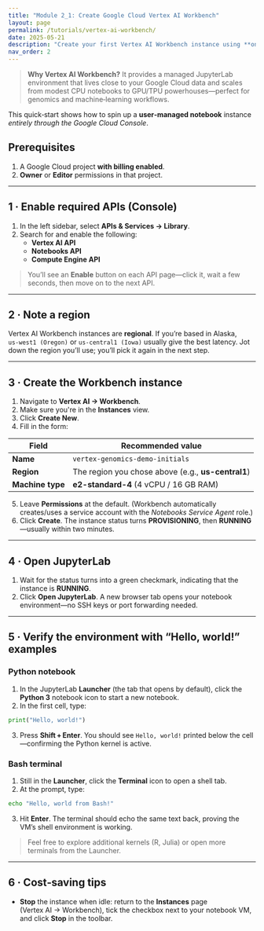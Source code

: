 ```yaml
---
title: "Module 2_1: Create Google Cloud Vertex AI Workbench"
layout: page
permalink: /tutorials/vertex-ai-workbench/
date: 2025-05-21
description: "Create your first Vertex AI Workbench instance using **only** the Google Cloud Console."
nav_order: 2
---
```


> **Why Vertex AI Workbench?** It provides a managed JupyterLab environment that lives close to your Google Cloud data and scales from modest CPU notebooks to GPU/TPU powerhouses—perfect for genomics and machine‑learning workflows.

This quick‑start shows how to spin up a **user‑managed notebook** instance *entirely through the Google Cloud Console*.

## Prerequisites

1. A Google Cloud project **with billing enabled**.
2. **Owner** or **Editor** permissions in that project.

---

## 1 · Enable required APIs (Console)

1. In the left sidebar, select **APIs & Services → Library**.
2. Search for and enable the following:
   - **Vertex AI API**
   - **Notebooks API**
   - **Compute Engine API**

> You’ll see an **Enable** button on each API page—click it, wait a few seconds, then move on to the next API.

---

## 2 · Note a region

Vertex AI Workbench instances are **regional**. If you’re based in Alaska, `us‑west1 (Oregon)` or `us‑central1 (Iowa)` usually give the best latency. Jot down the region you’ll use; you’ll pick it again in the next step.

---

## 3 · Create the Workbench instance

1. Navigate to **Vertex AI → Workbench**.
2. Make sure you're in the **Instances** view.
3. Click **Create New**.
4. Fill in the form:

| Field            | Recommended value                                  |
| ---------------- | -------------------------------------------------- |
| **Name**         | `vertex-genomics-demo-initials`                    |
| **Region**       | The region you chose above (e.g., **us-central1**) |
| **Machine type** | **e2-standard-4** (4 vCPU / 16 GB RAM)             |

5. Leave **Permissions** at the default. (Workbench automatically creates/uses a service account with the *Notebooks Service Agent* role.)
6. Click **Create**. The instance status turns **PROVISIONING**, then **RUNNING**—usually within two minutes.

---

## 4 · Open JupyterLab

1. Wait for the status turns into a green checkmark, indicating that the instance is **RUNNING**.
2. Click **Open JupyterLab**. A new browser tab opens your notebook environment—no SSH keys or port forwarding needed.

---

## 5 · Verify the environment with “Hello, world!” examples

### Python notebook

1. In the JupyterLab **Launcher** (the tab that opens by default), click the **Python 3** notebook icon to start a new notebook.  
2. In the first cell, type:

```python
print("Hello, world!")
```

3. Press **Shift + Enter**. You should see `Hello, world!` printed below the cell—confirming the Python kernel is active.

### Bash terminal

1. Still in the **Launcher**, click the **Terminal** icon to open a shell tab.  
2. At the prompt, type:

```bash
echo "Hello, world from Bash!"
```

3. Hit **Enter**. The terminal should echo the same text back, proving the VM’s shell environment is working.

> Feel free to explore additional kernels (R, Julia) or open more terminals from the Launcher.

---

## 6 · Cost‑saving tips

- **Stop** the instance when idle: return to the **Instances** page (Vertex AI → Workbench), tick the checkbox next to your notebook VM, and click **Stop** in the toolbar.
